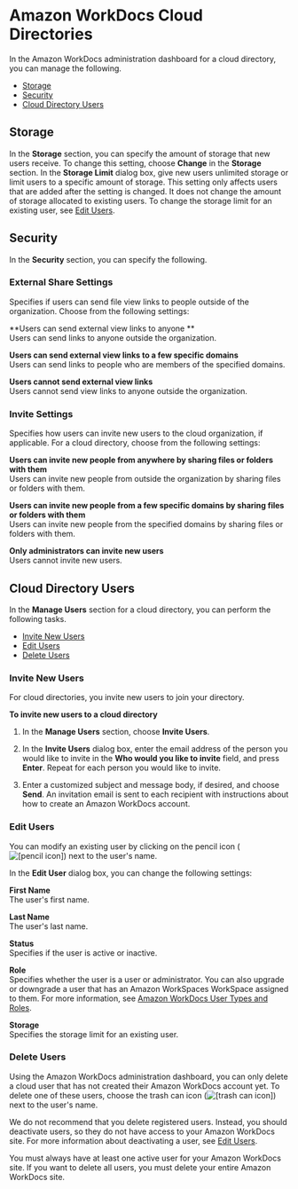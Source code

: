 # Amazon WorkDocs Cloud Directories<a name="admin_dashboard_cloud"></a>

In the Amazon WorkDocs administration dashboard for a cloud directory, you can manage the following\.


+ [Storage](#storage_cloud)
+ [Security](#security_cloud)
+ [Cloud Directory Users](#manage_users_cloud)

## Storage<a name="storage_cloud"></a>

In the **Storage** section, you can specify the amount of storage that new users receive\. To change this setting, choose **Change** in the **Storage** section\. In the **Storage Limit** dialog box, give new users unlimited storage or limit users to a specific amount of storage\. This setting only affects users that are added after the setting is changed\. It does not change the amount of storage allocated to existing users\. To change the storage limit for an existing user, see [Edit Users](#edit_user_cloud)\.

## Security<a name="security_cloud"></a>

In the **Security** section, you can specify the following\.

### External Share Settings<a name="external_share_settings"></a>

Specifies if users can send file view links to people outside of the organization\. Choose from the following settings:

**Users can send external view links to anyone **  
Users can send links to anyone outside the organization\. 

**Users can send external view links to a few specific domains**  
Users can send links to people who are members of the specified domains\. 

**Users cannot send external view links**  
Users cannot send view links to anyone outside the organization\.

### Invite Settings<a name="invite_settings"></a>

Specifies how users can invite new users to the cloud organization, if applicable\. For a cloud directory, choose from the following settings:

**Users can invite new people from anywhere by sharing files or folders with them**  
Users can invite new people from outside the organization by sharing files or folders with them\. 

**Users can invite new people from a few specific domains by sharing files or folders with them**  
Users can invite new people from the specified domains by sharing files or folders with them\. 

**Only administrators can invite new users**  
Users cannot invite new users\.

## Cloud Directory Users<a name="manage_users_cloud"></a>

In the **Manage Users** section for a cloud directory, you can perform the following tasks\.


+ [Invite New Users](#invite_user)
+ [Edit Users](#edit_user_cloud)
+ [Delete Users](#delete_user_cloud)

### Invite New Users<a name="invite_user"></a>

For cloud directories, you invite new users to join your directory\. 

**To invite new users to a cloud directory**

1. In the **Manage Users** section, choose **Invite Users**\.

1. In the **Invite Users** dialog box, enter the email address of the person you would like to invite in the **Who would you like to invite** field, and press **Enter**\. Repeat for each person you would like to invite\.

1. Enter a customized subject and message body, if desired, and choose **Send**\. An invitation email is sent to each recipient with instructions about how to create an Amazon WorkDocs account\.

### Edit Users<a name="edit_user_cloud"></a>

You can modify an existing user by clicking on the pencil icon \(![\[pencil icon\]](http://docs.aws.amazon.com/workdocs/latest/adminguide/images/pencil_icon.png)\) next to the user's name\.

In the **Edit User** dialog box, you can change the following settings:

**First Name**  
The user's first name\.

**Last Name**  
The user's last name\.

**Status**  
Specifies if the user is active or inactive\.

**Role**  
Specifies whether the user is a user or administrator\. You can also upgrade or downgrade a user that has an Amazon WorkSpaces WorkSpace assigned to them\. For more information, see [Amazon WorkDocs User Types and Roles](users_ovw.md)\.

**Storage**  
Specifies the storage limit for an existing user\.

### Delete Users<a name="delete_user_cloud"></a>

Using the Amazon WorkDocs administration dashboard, you can only delete a cloud user that has not created their Amazon WorkDocs account yet\. To delete one of these users, choose the trash can icon \(![\[trash can icon\]](http://docs.aws.amazon.com/workdocs/latest/adminguide/images/trash_can_icon.png)\) next to the user's name\.

We do not recommend that you delete registered users\. Instead, you should deactivate users, so they do not have access to your Amazon WorkDocs site\. For more information about deactivating a user, see [Edit Users](#edit_user_cloud)\.

You must always have at least one active user for your Amazon WorkDocs site\. If you want to delete all users, you must delete your entire Amazon WorkDocs site\.
